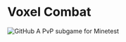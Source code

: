 # Voxel Combat
![GitHub](https://img.shields.io/github/license/LoneWolfHT/Voxel_Combat.svg)
A PvP subgame for Minetest
